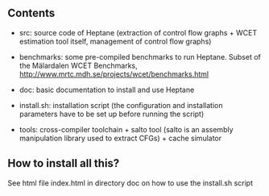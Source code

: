 Contents
---

- src: source code of Heptane (extraction of control flow graphs +
  WCET estimation tool itself, management of control flow graphs)

- benchmarks: some pre-compiled benchmarks to run Heptane.
  Subset of the Mälardalen WCET Benchmarks,
  http://www.mrtc.mdh.se/projects/wcet/benchmarks.html

- doc: basic documentation to install and use Heptane

- install.sh: installation script (the configuration and installation
  parameters have to be set up before running the script)

- tools: cross-compiler toolchain + salto tool (salto is an assembly
  manipulation library used to extract CFGs) + cache simulator

How to install all this?
---

See html file index.html in directory doc on how to use the
install.sh script
